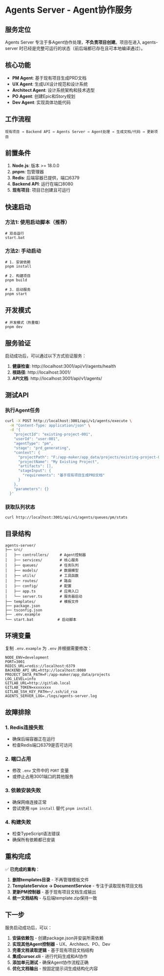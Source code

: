 # Agents Server - Agent协作服务

## 服务定位

Agents Server 专注于多Agent协作处理，**不负责项目创建**。项目在进入 agents-server 时已经是完整可运行的状态（前后端都已存在且可本地编译通过）。

## 核心功能

- **PM Agent**: 基于现有项目生成PRD文档
- **UX Agent**: 生成UX设计规范和设计系统
- **Architect Agent**: 设计系统架构和技术选型
- **PO Agent**: 创建Epic和Story规划
- **Dev Agent**: 实现具体功能代码

## 工作流程

```
现有项目 → Backend API → Agents Server → Agent处理 → 生成文档/代码 → 更新项目
```

## 前置条件

1. **Node.js**: 版本 >= 18.0.0
2. **pnpm**: 包管理器
3. **Redis**: 后端容器已提供，端口6379
4. **Backend API**: 运行在端口8080
5. **现有项目**: 项目已创建且可运行

## 快速启动

### 方法1: 使用启动脚本（推荐）

```batch
# 双击运行
start.bat
```

### 方法2: 手动启动

```batch
# 1. 安装依赖
pnpm install

# 2. 构建项目
pnpm build

# 3. 启动服务
pnpm start
```

## 开发模式

```batch
# 开发模式（热重载）
pnpm dev
```

## 服务验证

启动成功后，可以通过以下方式验证服务：

1. **健康检查**: http://localhost:3001/api/v1/agents/health
2. **根路径**: http://localhost:3001/
3. **API文档**: http://localhost:3001/api/v1/agents/

## 测试API

### 执行Agent任务
```bash
curl -X POST http://localhost:3001/api/v1/agents/execute \
  -H "Content-Type: application/json" \
  -d '{
    "projectId": "existing-project-001",
    "userId": "user-001",
    "agentType": "pm",
    "stage": "prd_generating",
    "context": {
      "projectPath": "F:/app-maker/app_data/projects/existing-project-001",
      "projectName": "My Existing Project",
      "artifacts": [],
      "stageInput": {
        "requirements": "基于现有项目生成PRD文档"
      }
    },
    "parameters": {}
  }'
```

### 获取队列状态
```bash
curl http://localhost:3001/api/v1/agents/queues/pm/stats
```

## 目录结构

```
agents-server/
├── src/
│   ├── controllers/     # Agent控制器
│   ├── services/        # 核心服务
│   ├── queues/          # 任务队列
│   ├── models/          # 数据模型
│   ├── utils/           # 工具函数
│   ├── routes/          # 路由
│   ├── config/          # 配置
│   ├── app.ts           # 应用入口
│   └── server.ts        # 服务器启动
├── templates/           # 模板文件
├── package.json
├── tsconfig.json
├── .env.example
└── start.bat           # 启动脚本
```

## 环境变量

复制 `.env.example` 为 `.env` 并根据需要修改：

```env
NODE_ENV=development
PORT=3001
REDIS_URL=redis://localhost:6379
BACKEND_API_URL=http://localhost:8080
PROJECT_DATA_PATH=F:/app-maker/app_data/projects
LOG_LEVEL=info
GITLAB_URL=http://gitlab.local
GITLAB_TOKEN=xxxxxxxx
GITLAB_SSH_KEY_PATH=~/.ssh/id_rsa
AGENTS_SERVER_LOG=./logs/agents-server.log
```

## 故障排除

### 1. Redis连接失败
- 确保后端容器正在运行
- 检查Redis端口6379是否可访问

### 2. 端口占用
- 修改 `.env` 文件中的 `PORT` 变量
- 或停止占用3001端口的其他服务

### 3. 依赖安装失败
- 确保网络连接正常
- 尝试使用 `npm install` 替代 `pnpm install`

### 4. 构建失败
- 检查TypeScript语法错误
- 确保所有依赖都已安装

## 重构完成

✅ **已完成的重构**：
1. **删除templates目录** - 不再管理模板文件
2. **TemplateService → DocumentService** - 专注于读取现有项目文档
3. **更新PM控制器** - 基于现有项目文档生成输出
4. **统一文档结构** - 与后端template.zip保持一致

## 下一步

服务启动成功后，可以：

1. **安装依赖包** - 创建package.json并安装所需依赖
2. **实现其他Agent控制器** - UX、Architect、PO、Dev
3. **完善文档读取逻辑** - 基于现有项目文档结构
4. **集成cursor.cli** - 进行代码生成和AI协作
5. **添加单元测试** - 确保Agent协作流程正确
6. **优化文档输出** - 按固定提示词生成结构化内容